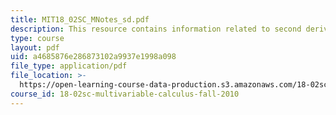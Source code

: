 ```yaml
---
title: MIT18_02SC_MNotes_sd.pdf
description: This resource contains information related to second derivative test.
type: course
layout: pdf
uid: a4685876e286873102a9937e1998a098
file_type: application/pdf
file_location: >-
  https://open-learning-course-data-production.s3.amazonaws.com/18-02sc-multivariable-calculus-fall-2010/a4685876e286873102a9937e1998a098_MIT18_02SC_MNotes_sd.pdf
course_id: 18-02sc-multivariable-calculus-fall-2010
---
```

